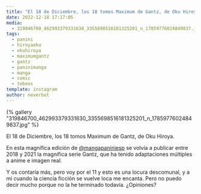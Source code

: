```yaml
---
title: "El 18 de Diciembre, los 18 tomos Maximum de Gantz, de Oku Hiroya"
date: 2022-12-18 17:17:05
media: 
  - 319846700_462993379331630_3355698516181325201_n_17859776024849837.jpg
tags: 
  - panini
  - hiroyaoku
  - okuhiroya
  - maximumgantz
  - gantz
  - paninimanga
  - manga
  - comic
  - tebeos
template: instagram
author: neverbot
---
```


{% gallery "319846700_462993379331630_3355698516181325201_n_17859776024849837.jpg" %}

El 18 de Diciembre, los 18 tomos Maximum de Gantz, de Oku Hiroya.

En esta magnífica edición de [@mangapaniniesp](https://instagram.com/mangapaniniesp) se volvía a publicar entre 2018 y 2021 la magnífica serie Gantz, que ha tenido adaptaciones múltiples a anime e imagen real.

Y os contaría más, pero voy por el 11 y esto es una locura descomunal, y a mi cuando la ciencia ficción se vuelve loca me encanta. Pero no puedo decir mucho porque no la he terminado todavía. ¿Opiniones?
